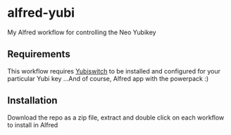 # alfred-yubi
My Alfred workflow for controlling the Neo Yubikey

## Requirements

This workflow requires [Yubiswitch](https://github.com/pallotron/yubiswitch) to be installed and configured for your particular Yubi key
...And of course, Alfred app with the powerpack :)

## Installation

Download the repo as a zip file, extract and double click on each workflow to install in Alfred
